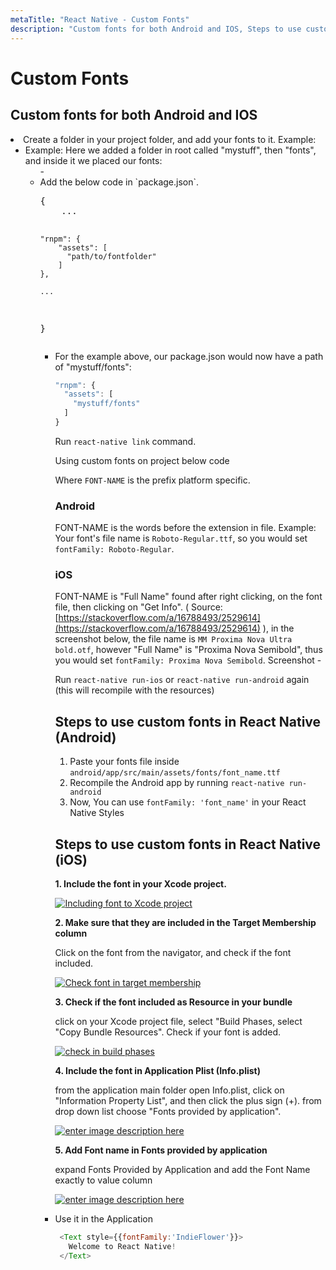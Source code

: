 ```yaml
---
metaTitle: "React Native - Custom Fonts"
description: "Custom fonts for both Android and IOS, Steps to use custom fonts in React Native (Android), Steps to use custom fonts in React Native (iOS)"
---
```


# Custom Fonts



## Custom fonts for both Android and IOS


<li>
Create a folder in your project folder, and add your fonts to it. Example:
<ul>
<li>Example: Here we added a folder in root called "mystuff", then "fonts", and inside it we placed our fonts:
<ul>
- <img src="https://i.imgur.com/1tFQQmR.png" alt="" />

<li>
Add the below code in `package.json`.
<pre>{
    ...

    "rnpm": {
        "assets": [
          "path/to/fontfolder"
        ]
    },

    ...
}
</pre>
<ul>
<li>
For the example above, our package.json would now have a path of "mystuff/fonts":

```js
"rnpm": {
  "assets": [
    "mystuff/fonts"
  ]
}

```


</li>

Run `react-native link` command.

Using custom fonts on project below code

Where `FONT-NAME` is the prefix platform specific.

### Android

FONT-NAME is the words before the extension in file. Example: Your font's file name is `Roboto-Regular.ttf`, so you would set `fontFamily: Roboto-Regular`.

### iOS

FONT-NAME is "Full Name" found after right clicking, on the font file, then clicking on "Get Info". ( Source: [https://stackoverflow.com/a/16788493/2529614](https://stackoverflow.com/a/16788493/2529614) ), in the screenshot below, the file name is `MM Proxima Nova Ultra bold.otf`, however "Full Name" is "Proxima Nova Semibold", thus you would set `fontFamily: Proxima Nova Semibold`. Screenshot - <img src="https://i.imgur.com/Xn8c0j4.png" alt="" />

Run `react-native run-ios` or `react-native run-android` again (this will recompile with the resources)



## Steps to use custom fonts in React Native (Android)


1. Paste your fonts file inside `android/app/src/main/assets/fonts/font_name.ttf`
1. Recompile the Android app by running `react-native run-android`
1. Now, You can use `fontFamily: 'font_name'` in your React Native Styles



## Steps to use custom fonts in React Native (iOS)


**1. Include the font in your Xcode project.**

[<img src="http://i.stack.imgur.com/mJktz.png" alt="Including font to Xcode project" />](http://i.stack.imgur.com/mJktz.png)

**2. Make sure that they are included in the Target Membership column**

Click on the font from the navigator, and check if the font included.

[<img src="http://i.stack.imgur.com/dYodB.png" alt="Check font in target membership" />](http://i.stack.imgur.com/dYodB.png)

**3. Check if the font included as Resource in your bundle**

click on your Xcode project file, select "Build Phases, select "Copy Bundle Resources". Check if your font is added.

[<img src="http://i.stack.imgur.com/rgxoN.png" alt="check in build phases" />](http://i.stack.imgur.com/rgxoN.png)

**4. Include the font in Application Plist (Info.plist)**

from the application main folder open Info.plist, click on "Information Property List", and then click the plus sign (+). from drop down list choose "Fonts provided by application".

[<img src="http://i.stack.imgur.com/1CthG.png" alt="enter image description here" />](http://i.stack.imgur.com/1CthG.png)

**5. Add Font name in Fonts provided by application**

expand Fonts Provided by Application and add the Font Name exactly to value column

[<img src="http://i.stack.imgur.com/7Jo4E.png" alt="enter image description here" />](http://i.stack.imgur.com/7Jo4E.png)

<li>
Use it in the Application

```js
 <Text style={{fontFamily:'IndieFlower'}}>
   Welcome to React Native!
 </Text>

```


</li>

